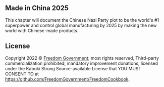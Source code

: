 ## Made in China 2025

This chapter will document the Chinese Nazi Party plot to be the world's #1 superpower and control global manufacturing by 2025 by making the new world with Chinese-made products.

## License

Copyright 2022 © [Freedom Government](https://github.com/FreedomGovernment); most rights reserved, Third-party commercialization prohibited, mandatory improvement donations, licensed under the Kabuki Strong Source-available License that YOU MUST CONSENT TO at <https://github.com/FreedomGovernment/FreedomCookbook>.
